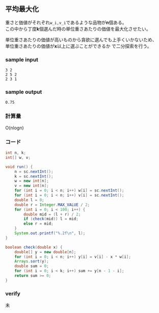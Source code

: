 ## 平均最大化
重さと価値がそれぞれ```w_i,v_i```であるような品物が**n**個ある。  
この中から丁度**k**個選んだ時の単位重さあたりの価値を最大化させたい。

単位重さあたりの価値が高いものから貪欲に選んでも上手くいかないため、  
単位重さあたりの価値が**x**以上に選ぶことができるか で二分探索を行う。

### sample input
```
3 2
2 5 2
2 3 1
```
### sample output
```
0.75
```

### 計算量
O(nlogn)

### コード
```java
int n, k;
int[] w, v;

void run() {
	n = sc.nextInt();
	k = sc.nextInt();
	w = new int[n];
	v = new int[n];
	for (int i = 0; i < n; i++) w[i] = sc.nextInt();
	for (int i = 0; i < n; i++) v[i] = sc.nextInt();
	double l = 0;
	double r = Integer.MAX_VALUE / 2;
	for (int i = 0; i < 100; i++) {
		double mid = (l + r) / 2;
		if (check(mid)) l = mid;
		else r = mid;
	}
	System.out.printf("%.2f\n", l);
}

boolean check(double x) {
	double[] y = new double[n];
	for (int i = 0; i < n; i++) y[i] = v[i] - x * w[i];
	Arrays.sort(y);
	double sum = 0;
	for (int i = 0; i < k; i++) sum += y[n - 1 - i];
	return sum >= 0;
}
```

### verify
未
